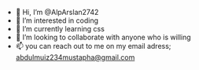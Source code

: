 - 👋 Hi, I’m @AlpArslan2742
- 👀 I’m interested in coding
- 🌱 I’m currently learning css
- 💞️ I’m looking to collaborate with anyone who is willing
- 📫 you can reach out to me on my email adress; abdulmuiz234mustapha@gmail.com

<!---
AlpArslan2742/AlpArslan2742 is a ✨ special ✨ repository because its `README.md` (this file) appears on your GitHub profile.
You can click the Preview link to take a look at your changes.
--->
